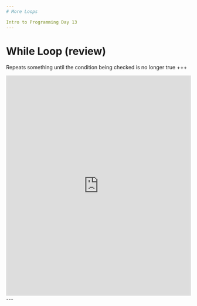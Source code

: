 ```yaml
---
# More Loops

Intro to Programming Day 13
---
```

# While Loop (review)

Repeats something until the condition being checked is no longer true
+++
<iframe src="https://trinket.io/embed/blocks/9690aa5f90" width="100%" height="600" frameborder="0" marginwidth="0" marginheight="0" allowfullscreen></iframe>
---